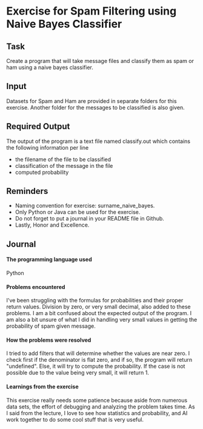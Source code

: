 # Exercise for Spam Filtering using Naive Bayes Classifier

## Task
Create a program that will take message files and classify them as spam or ham using a naive bayes classifier.

## Input
Datasets for Spam and Ham are provided in separate folders for this exercise. Another folder for the messages to be classified is also given.

## Required Output
The output of the program is a text file named classify.out which contains the following information per line
- the filename of the file to be classified
- classification of the message in the file
- computed probability

## Reminders
- Naming convention for exercise: surname_naive_bayes.
- Only Python or Java can be used for the exercise.
- Do not forget to put a journal in your README file in Github.
- Lastly, Honor and Excellence.

## Journal
#### The programming language used
Python
#### Problems encountered
I've been struggling with the formulas for probabilities and their proper return values. Division by zero, or very small decimal, also added to these problems. I am a bit confused about the expected output of the program. I am also a bit unsure of what I did in handling very small values in getting the probability of spam given message.
#### How the problems were resolved
I tried to add filters that will determine whether the values are near zero. I check first if the denominator is flat zero, and if so, the program will return "undefined". Else, it will try to compute the probability. If the case is not possible due to the value being very small, it will return 1.
#### Learnings from the exercise
This exercise really needs some patience because aside from numerous data sets, the effort of debugging and analyzing the problem takes time. As I said from the lecture, I love to see how statistics and probability, and AI work together to do some cool stuff that is very useful.
